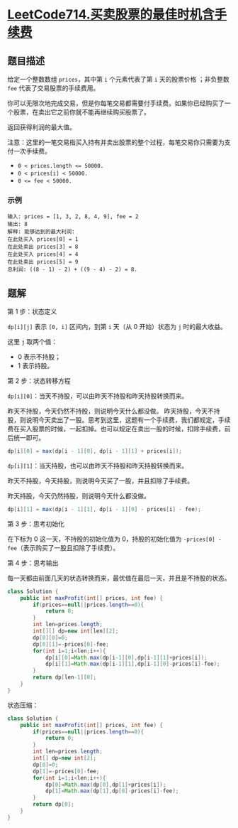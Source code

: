 # [LeetCode714.买卖股票的最佳时机含手续费](https://leetcode-cn.com/problems/best-time-to-buy-and-sell-stock-with-transaction-fee/)
## 题目描述
给定一个整数数组 `prices`，其中第 `i` 个元素代表了第 `i` 天的股票价格 ；非负整数 `fee` 代表了交易股票的手续费用。

你可以无限次地完成交易，但是你每笔交易都需要付手续费。如果你已经购买了一个股票，在卖出它之前你就不能再继续购买股票了。

返回获得利润的最大值。

注意：这里的一笔交易指买入持有并卖出股票的整个过程，每笔交易你只需要为支付一次手续费。

- `0 < prices.length <= 50000.`
- `0 < prices[i] < 50000.`
- `0 <= fee < 50000.`
### 示例
```
输入: prices = [1, 3, 2, 8, 4, 9], fee = 2
输出: 8
解释: 能够达到的最大利润:  
在此处买入 prices[0] = 1
在此处卖出 prices[3] = 8
在此处买入 prices[4] = 4
在此处卖出 prices[5] = 9
总利润: ((8 - 1) - 2) + ((9 - 4) - 2) = 8.
```
## 题解
第 1 步：状态定义

`dp[i][j]` 表示 `[0, i]` 区间内，到第 `i` 天（从 0 开始）状态为 `j` 时的最大收益。

这里 `j` 取两个值：

- 0 表示不持股；
- 1 表示持股。

第 2 步：状态转移方程

`dp[i][0]`：当天不持股，可以由昨天不持股和昨天持股转换而来。

昨天不持股，今天仍然不持股，则说明今天什么都没做。
昨天持股，今天不持股，则说明今天卖出了一股。思考到这里，这题有一个手续费，我们都规定，手续费在买入股票的时候，一起扣掉。也可以规定在卖出一股的时候，扣除手续费，前后统一即可。

```java
dp[i][0] = max(dp[i - 1][0], dp[i - 1][1] + prices[i]);
```

`dp[i][1]`：当天持股，也可以由昨天不持股和昨天持股转换而来。

昨天不持股，今天持股，则说明今天买了一股，并且扣除了手续费。

昨天持股，今天仍然持股，则说明今天什么都没做。

```java
dp[i][1] = max(dp[i - 1][1], dp[i - 1][0] - prices[i] - fee);
```

第 3 步：思考初始化

在下标为 0 这一天，不持股的初始化值为 0，持股的初始化值为 `-prices[0] - fee`（表示购买了一股且扣除了手续费）。

第 4 步：思考输出

每一天都由前面几天的状态转换而来，最优值在最后一天，并且是不持股的状态。

```java
class Solution {
    public int maxProfit(int[] prices, int fee) {
        if(prices==null||prices.length==0){
            return 0;
        }
        int len=prices.length;
        int[][] dp=new int[len][2];
        dp[0][0]=0;
        dp[0][1]=-prices[0]-fee;
        for(int i=1;i<len;i++){
            dp[i][0]=Math.max(dp[i-1][0],dp[i-1][1]+prices[i]);
            dp[i][1]=Math.max(dp[i-1][1],dp[i-1][0]-prices[i]-fee);
        }
        return dp[len-1][0];
    }
}
```
状态压缩：
```java
class Solution {
    public int maxProfit(int[] prices, int fee) {
        if(prices==null||prices.length==0){
            return 0;
        }
        int len=prices.length;
        int[] dp=new int[2];
        dp[0]=0;
        dp[1]=-prices[0]-fee;
        for(int i=1;i<len;i++){
            dp[0]=Math.max(dp[0],dp[1]+prices[i]);
            dp[1]=Math.max(dp[1],dp[0]-prices[i]-fee);
        }
        return dp[0];
    }
}
```
